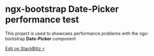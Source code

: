 # ngx-bootstrap Date-Picker performance test
This project is used to showcaes performance problems with the ngx-bootstrap **Date-Picker** component

[Edit on StackBlitz ⚡️](https://stackblitz.com/edit/angular-ivy-xnumn9)